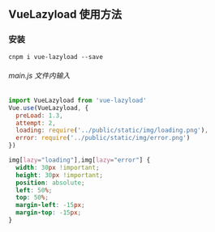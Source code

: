 ## VueLazyload 使用方法
### 安装
```
cnpm i vue-lazyload --save
```
###### main.js 文件内输入
``` js
import VueLazyload from 'vue-lazyload'
Vue.use(VueLazyload, {
  preLoad: 1.3,
  attempt: 2,
  loading: require('../public/static/img/loading.png'),
  error: require('../public/static/img/error.png')
})
```
``` css
img[lazy="loading"],img[lazy="error"] {
  width: 30px !important;
  height: 30px !important;
  position: absolute;
  left: 50%;
  top: 50%;
  margin-left: -15px;
  margin-top: -15px;
}
```